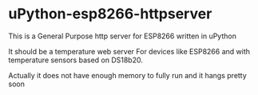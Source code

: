# uPython-esp8266-httpserver

This is a General Purpose http server for ESP8266 written in uPython

It should be a temperature web server
For devices like ESP8266 and with temperature sensors based on DS18b20. 

Actually it does not have enough memory to fully run and it hangs pretty soon
